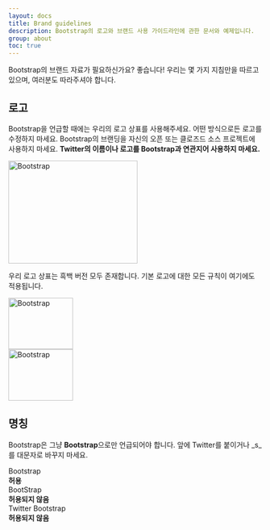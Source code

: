 ```yaml
---
layout: docs
title: Brand guidelines
description: Bootstrap의 로고와 브랜드 사용 가이드라인에 관한 문서와 예제입니다.
group: about
toc: true
---
```


Bootstrap의 브랜드 자료가 필요하신가요? 좋습니다! 우리는 몇 가지 지침만을 따르고 있으며, 여러분도 따라주셔야 합니다.

## 로고

Bootstrap을 언급할 때에는 우리의 로고 상표를 사용해주세요. 어떤 방식으로든 로고를 수정하지 마세요. Bootstrap의 브랜딩을 자신의 오픈 또는 클로즈드 소스 프로젝트에 사용하지 마세요. **Twitter의 이름이나 로고를 Bootstrap과 연관지어 사용하지 마세요.**

<div class="bd-brand-item px-2 py-5 mb-3 bg-light rounded-lg">
  <img class="d-block img-fluid mx-auto" src="/docs/{{< param docs_version >}}/assets/brand/bootstrap-logo.svg" alt="Bootstrap" width="256" height="204">
</div>

우리 로고 상표는 흑백 버전 모두 존재합니다. 기본 로고에 대한 모든 규칙이 여기에도 적용됩니다.

<div class="bd-brand-logos d-sm-flex text-center bg-light rounded-lg overflow-hidden w-100 mb-3">
  <div class="bd-brand-item w-100 px-2 py-5">
    <img src="/docs/{{< param docs_version >}}/assets/brand/bootstrap-logo-black.svg" alt="Bootstrap" width="128" height="102" loading="lazy">
  </div>
  <div class="bd-brand-item w-100 px-2 py-5 inverse">
    <img src="/docs/{{< param docs_version >}}/assets/brand/bootstrap-logo-white.svg" alt="Bootstrap" width="128" height="102" loading="lazy">
  </div>
</div>

## 명칭

Bootstrap은 그냥 **Bootstrap**으로만 언급되어야 합니다. 앞에 Twitter를 붙이거나 _s_를 대문자로 바꾸지 마세요.

<div class="bd-brand-logos d-sm-flex text-center bg-light rounded-lg overflow-hidden w-100 mb-3">
  <div class="bd-brand-item w-100 p-3">
    <div class="h3">Bootstrap</div>
    <strong class="text-success">허용</strong>
  </div>
  <div class="bd-brand-item w-100 p-3">
    <div class="h3 text-muted">BootStrap</div>
    <strong class="text-danger">허용되지 않음</strong>
  </div>
  <div class="bd-brand-item w-100 p-3">
    <div class="h3 text-muted">Twitter Bootstrap</div>
    <strong class="text-danger">허용되지 않음</strong>
  </div>
</div>
